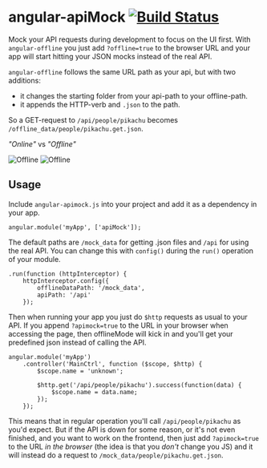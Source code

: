 angular-apiMock [![Build Status](https://travis-ci.org/seriema/angular-apimock.png?branch=master)](https://travis-ci.org/seriema/angular-apimock)
===============

Mock your API requests during development to focus on the UI first. With `angular-offline` you just add `?offline=true` to the browser URL and your app will start hitting your JSON mocks instead of the real API.

`angular-offline` follows the same URL path as your api, but with two additions:
* it changes the starting folder from your api-path to your offline-path.
* it appends the HTTP-verb and `.json` to the path.

So a GET-request to `/api/people/pikachu` becomes `/offline_data/people/pikachu.get.json`.

_"Online"_ vs _"Offline"_

![Offline](https://dl.dropboxusercontent.com/u/5566693/Screenshot%202014-02-23%2015.04.25.png) ![Offline](https://dl.dropboxusercontent.com/u/5566693/Screenshot%202014-02-23%2015.03.54.png)

## Usage

Include `angular-apimock.js` into your project and add it as a dependency in your app.

````
angular.module('myApp', ['apiMock']);
````

The default paths are `/mock_data` for getting .json files and `/api` for using the real API. You can change this with `config()` during the `run()` operation of your module.

````
.run(function (httpInterceptor) {
    httpInterceptor.config({
        offlineDataPath: '/mock_data',
        apiPath: '/api'
    });
````

Then when running your app you just do `$http` requests as usual to your API. If you append `?apimock=true` to the URL in your browser when accessing the page, then offlineMode will kick in and you'll get your predefined json instead of calling the API.

````
angular.module('myApp')
	.controller('MainCtrl', function ($scope, $http) {
		$scope.name = 'unknown';

        $http.get('/api/people/pikachu').success(function(data) {
            $scope.name = data.name;
        });
    });
````

This means that in regular operation you'll call `/api/people/pikachu` as you'd expect. But if the API is down for some reason, or it's not even finished, and you want to work on the frontend, then just add `?apimock=true` to the URL _in the browser_ (the idea is that you _don't_ change you JS) and it will instead do a request to `/mock_data/people/pikachu.get.json`.
